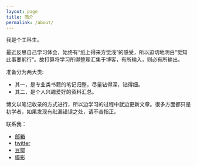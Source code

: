 ```yaml
---
layout: page
title: 简介
permalink: /about/
---
```


我是个工科生。

最近反思自己学习体会，始终有“纸上得来方觉浅”的感受，所以迫切地明白“觉知此事要躬行”。故打算将学习所得整理汇集于博客，有所输入，则必有所输出。

准备分为两大类:  

+ 其一，是专业类书籍的笔记归整，尽量钻得深，钻得细。  
+ 其二，是个人兴趣爱好的资料汇总。

博文以笔记收录的方式进行，所以边学习的过程中就边更新文章。很多方面都只是初学者，如果发现有纰漏错误之处，请不吝指正。

联系我：  

+ [邮箱](mailto:yafc18@gmail.com)
+ [twitter](https://twitter.com/yfcoldfire)
+ [豆瓣](http://www.douban.com/people/38287482/)
+ [摄影](http://659.siftr.co/)

